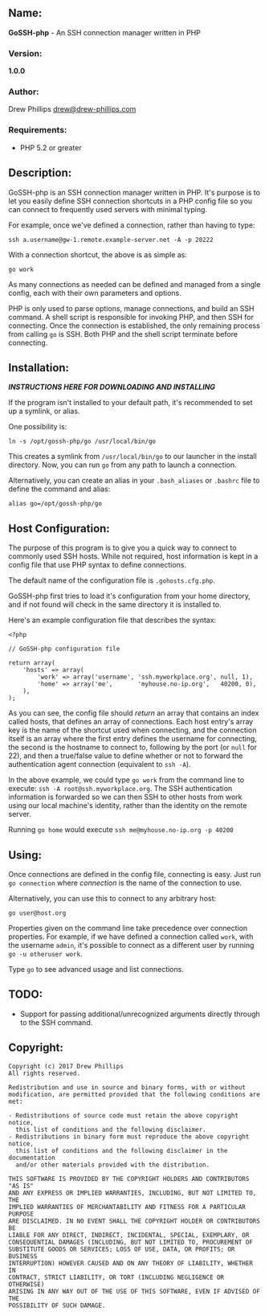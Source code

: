 ## Name:

**GoSSH-php** - An SSH connection manager written in PHP

### Version:

**1.0.0**

### Author:

Drew Phillips <drew@drew-phillips.com>

### Requirements:

* PHP 5.2 or greater

## Description:

GoSSH-php is an SSH connection manager written in PHP.  It's purpose is to let
you easily define SSH connection shortcuts in a PHP config file so you can
connect to frequently used servers with minimal typing.

For example, once we've defined a connection, rather than having to type:

    ssh a.username@gw-1.remote.example-server.net -A -p 20222

With a connection shortcut, the above is as simple as:

    go work

As many connections as needed can be defined and managed from a single config,
each with their own parameters and options.

PHP is only used to parse options, manage connections, and build an SSH command.
A shell script is responsible for invoking PHP, and then SSH for connecting.
Once the connection is established, the only remaining process from calling `go`
is SSH.  Both PHP and the shell script terminate before connecting.

## Installation:

***INSTRUCTIONS HERE FOR DOWNLOADING AND INSTALLING***

If the program isn't installed to your default path, it's recommended to set up
a symlink, or alias.

One possibility is:

`ln -s /opt/gossh-php/go /usr/local/bin/go`

This creates a symlink from `/usr/local/bin/go` to our launcher in the install
directory.  Now, you can run `go` from any path to launch a connection.

Alternatively, you can create an alias in your `.bash_aliases` or `.bashrc`
file to define the command and alias:

`alias go=/opt/gossh-php/go`


## Host Configuration:

The purpose of this program is to give you a quick way to connect to commonly
used SSH hosts.  While not required, host information is kept in a config file
that use PHP syntax to define connections.

The default name of the configuration file is `.gohosts.cfg.php`.

GoSSH-php first tries to load it's configuration from your home directory, and
if not found will check in the same directory it is installed to.

Here's an example configuration file that describes the syntax:

    <?php

    // GoSSH-php configuration file

    return array(
        'hosts' => array(
            'work' => array('username', 'ssh.myworkplace.org', null, 1),
            'home' => array('me',       'myhouse.no-ip.org',   40200, 0),
        ),
    );

As you can see, the config file should *return* an array that contains an index
called hosts, that defines an array of connections.  Each host entry's array
key is the name of the shortcut used when connecting, and the connection itself
is an array where the first entry defines the username for connecting, the
second is the hostname to connect to, following by the port (or `null` for 22),
and then a true/false value to define whether or not to forward the
authentication agent connection (equivalent to `ssh -A`).

In the above example, we could type `go work` from the command line to execute:
`ssh -A root@ssh.myworkplace.org`.  The SSH authentication information is
forwarded so we can then SSH to other hosts from work using our local machine's
identity, rather than the identity on the remote server.

Running `go home` would execute `ssh me@myhouse.no-ip.org -p 40200`


## Using:

Once connections are defined in the config file, connecting is easy.  Just run
`go connection` where *connection* is the name of the connection to use.

Alternatively, you can use this to connect to any arbitrary host:

    go user@host.org

Properties given on the command line take precedence over connection properties.
For example, if we have defined a connection called `work`, with the username
`admin`, it's possible to connect as a different user by running
`go -u otheruser work`.

Type `go` to see advanced usage and list connections.

## TODO:

* Support for passing additional/unrecognized arguments directly through to the
SSH command.

## Copyright:

    Copyright (c) 2017 Drew Phillips
    All rights reserved.

    Redistribution and use in source and binary forms, with or without
    modification, are permitted provided that the following conditions are met:

    - Redistributions of source code must retain the above copyright notice,
      this list of conditions and the following disclaimer.
    - Redistributions in binary form must reproduce the above copyright notice,
      this list of conditions and the following disclaimer in the documentation
      and/or other materials provided with the distribution.

    THIS SOFTWARE IS PROVIDED BY THE COPYRIGHT HOLDERS AND CONTRIBUTORS "AS IS"
    AND ANY EXPRESS OR IMPLIED WARRANTIES, INCLUDING, BUT NOT LIMITED TO, THE
    IMPLIED WARRANTIES OF MERCHANTABILITY AND FITNESS FOR A PARTICULAR PURPOSE
    ARE DISCLAIMED. IN NO EVENT SHALL THE COPYRIGHT HOLDER OR CONTRIBUTORS BE
    LIABLE FOR ANY DIRECT, INDIRECT, INCIDENTAL, SPECIAL, EXEMPLARY, OR
    CONSEQUENTIAL DAMAGES (INCLUDING, BUT NOT LIMITED TO, PROCUREMENT OF
    SUBSTITUTE GOODS OR SERVICES; LOSS OF USE, DATA, OR PROFITS; OR BUSINESS
    INTERRUPTION) HOWEVER CAUSED AND ON ANY THEORY OF LIABILITY, WHETHER IN
    CONTRACT, STRICT LIABILITY, OR TORT (INCLUDING NEGLIGENCE OR OTHERWISE)
    ARISING IN ANY WAY OUT OF THE USE OF THIS SOFTWARE, EVEN IF ADVISED OF THE
    POSSIBILITY OF SUCH DAMAGE.
